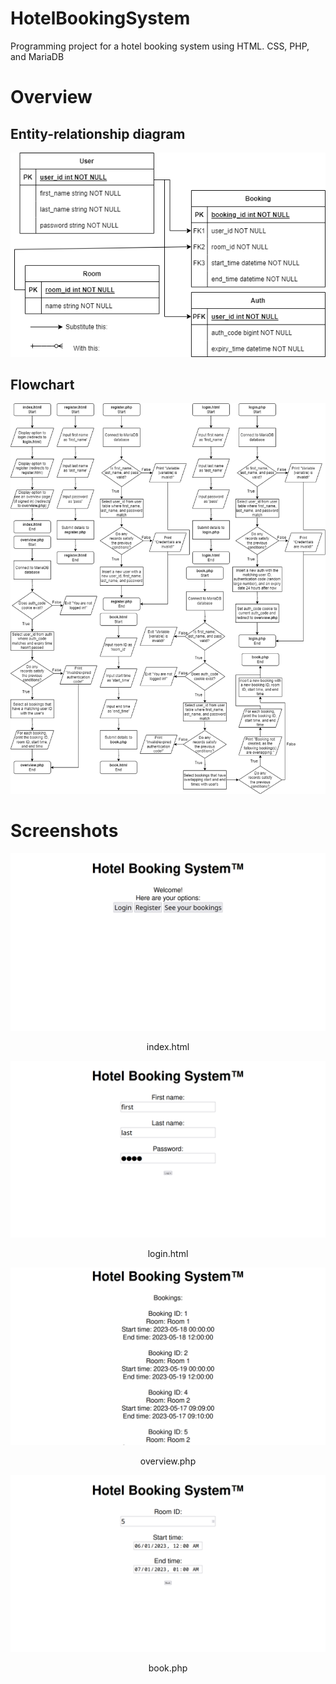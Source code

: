 # HotelBookingSystem
Programming project for a hotel booking system using HTML. CSS, PHP, and MariaDB

# Overview
## Entity-relationship diagram
![](images/er-diagram.png)

## Flowchart
![](images/flowchart.png)

# Screenshots
![](images/index.png)
<p align="center">index.html</p>

![](images/login.png)
<p align="center">login.html</p>

![](images/overview.png)
<p align="center">overview.php</p>

![](images/book.png)
<p align="center">book.php</p>

